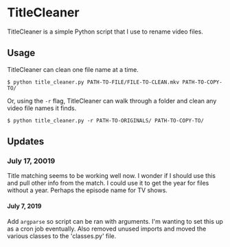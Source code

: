 # TitleCleaner

TitleCleaner is a simple Python script that I use to rename video files.

## Usage

TitleCleaner can clean one file name at a time.
```
$ python title_cleaner.py PATH-TO-FILE/FILE-TO-CLEAN.mkv PATH-TO-COPY-TO/
```
Or, using the `-r` flag, TitleCleaner can walk through a folder and clean any video file names it finds.
```
$ python title_cleaner.py -r PATH-TO-ORIGINALS/ PATH-TO-COPY-TO/
```

## Updates

### July 17, 20019

Title matching seems to be working well now.  I wonder if I should use this and pull other info from the match.  I could use it to get the year for files without a year.  Perhaps the episode name for TV shows.

#### July 7, 2019

Add `argparse` so script can be ran with arguments.  I'm wanting to set this up as a cron job eventually.  Also removed unused imports and moved the various classes to the 'classes.py' file.
